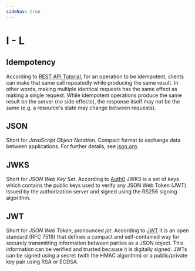 ```yaml
---
sideNav: true
---
```


# I - L

## Idempotency

According to [REST API Tutorial](https://www.restapitutorial.com/lessons/idempotency.html), for an operation to be idempotent, clients can make that same call repeatedly while producing the same result.
In other words, making multiple identical requests has the same effect as making a single request.
While idempotent operations produce the same result on the server (no side effects), the response itself may not be the same (e.g. a resource's state may change between requests).

## JSON

Short for _JavaScript Object Notation_.
Compact format to exchange data between applications.
For further details, see [json.org](https://www.json.org/json-en.html).

## JWKS

Short for _JSON Web Key Set_.
According to [Auth0](https://auth0.com/docs/tokens/concepts/jwks) JWKS is a set of keys which contains the public keys used to verify any JSON Web Token (JWT) issued by the authorization server and signed using the RS256 signing algorithm.

## JWT

Short for _JSON Web Token_, pronounced _jot_.
According to [JWT](https://jwt.io/introduction/) it is an open standard (RFC 7519) that defines a compact and self-contained way for securely transmitting information between parties as a JSON object.
This information can be verified and trusted because it is digitally signed.
JWTs can be signed using a secret (with the HMAC algorithm) or a public/private key pair using RSA or ECDSA.

